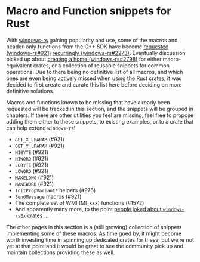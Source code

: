 # Macro and Function snippets for Rust

With [windows-rs](https://github.com/microsoft/windows-rs) gaining popularity and use, some of the macros and header-only functions from the C++ SDK have become [requested (windows-rs#921)](https://github.com/microsoft/windows-rs/issues/921) [recurringly (windows-rs#2273)](https://github.com/microsoft/windows-rs/issues/2273). Eventually discussion picked up about [creating a home (windows-rs#2798)](https://github.com/microsoft/windows-rs/issues/2798) for either macro-equivalent crates, or a collection of reusable snippets for common operations. Due to there being no definitive list of all macros, and which ones are even being actively missed when using the Rust crates, it was decided to first create and curate this list here before deciding on more definitive solutions.

Macros and functions known to be missing that have already been requested will be tracked in this section, and the snippets will be grouped in chapters. If there are other utilities you feel are missing, feel free to propose adding them either to these snippets, to existing examples, or to a crate that can help extend `windows-rs`!
- `GET_X_LPARAM` (#921)
- `GET_Y_LPARAM` (#921)
- `HIBYTE` (#921)
- `HIWORD` (#921)
- `LOBYTE` (#921)
- `LOWORD` (#921)
- `MAKELONG` (#921)
- `MAKEWORD` (#921)
- `InitPropVariant*` helpers (#976)
- `SendMessage` macros (#921)
- The complete set of WMI (MI_xxx) functions (#1572)
- And apparently many more, to the point [people joked about `windows-rsEx` crates](https://github.com/microsoft/windows-rs/issues/1984#issuecomment-1226790825) ...

The other pages in this section is a (still growing) collection of snippets implementing some of these macros. As time goed by, it might become worth investing time in spinning up dedicated crates for these, but we're not yet at that point and it would be great to see the community pick up and maintain collections providing these as well.
